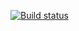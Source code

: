 [![Build status](https://ci.appveyor.com/api/projects/status/s3v507puhbirwdj3?svg=true)](https://ci.appveyor.com/project/Invalid2User/patterns1)
